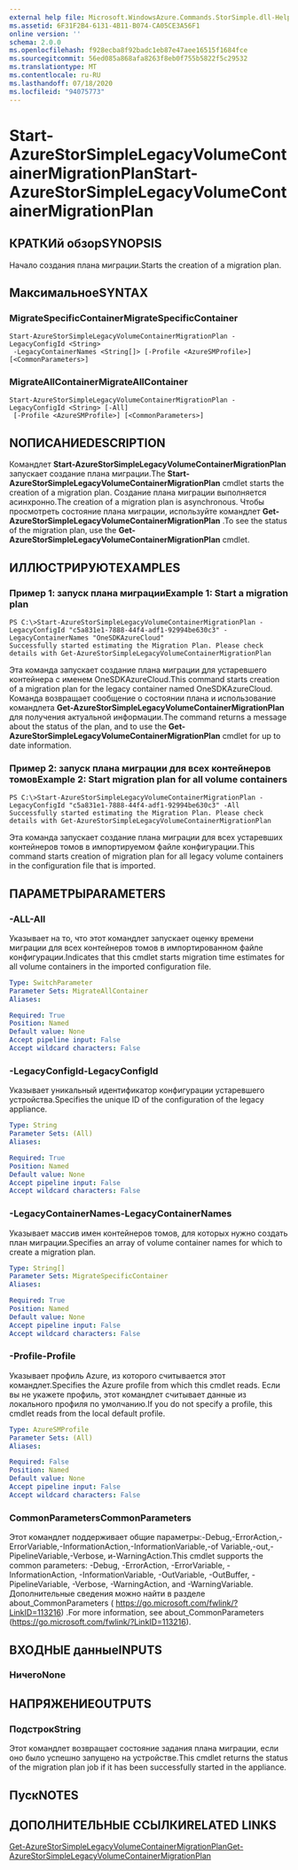 ```yaml
---
external help file: Microsoft.WindowsAzure.Commands.StorSimple.dll-Help.xml
ms.assetid: 6F31F2B4-6131-4B11-B074-CA05CE3A56F1
online version: ''
schema: 2.0.0
ms.openlocfilehash: f928ecba8f92badc1eb87e47aee16515f1684fce
ms.sourcegitcommit: 56ed085a868afa8263f8eb0f755b5822f5c29532
ms.translationtype: MT
ms.contentlocale: ru-RU
ms.lasthandoff: 07/18/2020
ms.locfileid: "94075773"
---
```

# <span data-ttu-id="5f62e-101">Start-AzureStorSimpleLegacyVolumeContainerMigrationPlan</span><span class="sxs-lookup"><span data-stu-id="5f62e-101">Start-AzureStorSimpleLegacyVolumeContainerMigrationPlan</span></span>

## <span data-ttu-id="5f62e-102">КРАТКИй обзор</span><span class="sxs-lookup"><span data-stu-id="5f62e-102">SYNOPSIS</span></span>
<span data-ttu-id="5f62e-103">Начало создания плана миграции.</span><span class="sxs-lookup"><span data-stu-id="5f62e-103">Starts the creation of a migration plan.</span></span>

## <span data-ttu-id="5f62e-104">Максимальное</span><span class="sxs-lookup"><span data-stu-id="5f62e-104">SYNTAX</span></span>

### <span data-ttu-id="5f62e-105">MigrateSpecificContainer</span><span class="sxs-lookup"><span data-stu-id="5f62e-105">MigrateSpecificContainer</span></span>
```
Start-AzureStorSimpleLegacyVolumeContainerMigrationPlan -LegacyConfigId <String>
 -LegacyContainerNames <String[]> [-Profile <AzureSMProfile>] [<CommonParameters>]
```

### <span data-ttu-id="5f62e-106">MigrateAllContainer</span><span class="sxs-lookup"><span data-stu-id="5f62e-106">MigrateAllContainer</span></span>
```
Start-AzureStorSimpleLegacyVolumeContainerMigrationPlan -LegacyConfigId <String> [-All]
 [-Profile <AzureSMProfile>] [<CommonParameters>]
```

## <span data-ttu-id="5f62e-107">NОПИСАНИЕ</span><span class="sxs-lookup"><span data-stu-id="5f62e-107">DESCRIPTION</span></span>
<span data-ttu-id="5f62e-108">Командлет **Start-AzureStorSimpleLegacyVolumeContainerMigrationPlan** запускает создание плана миграции.</span><span class="sxs-lookup"><span data-stu-id="5f62e-108">The **Start-AzureStorSimpleLegacyVolumeContainerMigrationPlan** cmdlet starts the creation of a migration plan.</span></span>
<span data-ttu-id="5f62e-109">Создание плана миграции выполняется асинхронно.</span><span class="sxs-lookup"><span data-stu-id="5f62e-109">The creation of a migration plan is asynchronous.</span></span>
<span data-ttu-id="5f62e-110">Чтобы просмотреть состояние плана миграции, используйте командлет **Get-AzureStorSimpleLegacyVolumeContainerMigrationPlan** .</span><span class="sxs-lookup"><span data-stu-id="5f62e-110">To see the status of the migration plan, use the **Get-AzureStorSimpleLegacyVolumeContainerMigrationPlan** cmdlet.</span></span>

## <span data-ttu-id="5f62e-111">ИЛЛЮСТРИРУЮТ</span><span class="sxs-lookup"><span data-stu-id="5f62e-111">EXAMPLES</span></span>

### <span data-ttu-id="5f62e-112">Пример 1: запуск плана миграции</span><span class="sxs-lookup"><span data-stu-id="5f62e-112">Example 1: Start a migration plan</span></span>
```
PS C:\>Start-AzureStorSimpleLegacyVolumeContainerMigrationPlan -LegacyConfigId "c5a831e1-7888-44f4-adf1-92994be630c3" -LegacyContainerNames "OneSDKAzureCloud"
Successfully started estimating the Migration Plan. Please check details with Get-AzureStorSimpleLegacyVolumeContainerMigrationPlan
```

<span data-ttu-id="5f62e-113">Эта команда запускает создание плана миграции для устаревшего контейнера с именем OneSDKAzureCloud.</span><span class="sxs-lookup"><span data-stu-id="5f62e-113">This command starts creation of a migration plan for the legacy container named OneSDKAzureCloud.</span></span>
<span data-ttu-id="5f62e-114">Команда возвращает сообщение о состоянии плана и использование командлета **Get-AzureStorSimpleLegacyVolumeContainerMigrationPlan** для получения актуальной информации.</span><span class="sxs-lookup"><span data-stu-id="5f62e-114">The command returns a message about the status of the plan, and to use the **Get-AzureStorSimpleLegacyVolumeContainerMigrationPlan** cmdlet for up to date information.</span></span>

### <span data-ttu-id="5f62e-115">Пример 2: запуск плана миграции для всех контейнеров томов</span><span class="sxs-lookup"><span data-stu-id="5f62e-115">Example 2: Start migration plan for all volume containers</span></span>
```
PS C:\>Start-AzureStorSimpleLegacyVolumeContainerMigrationPlan -LegacyConfigId "c5a831e1-7888-44f4-adf1-92994be630c3" -All
Successfully started estimating the Migration Plan. Please check details with Get-AzureStorSimpleLegacyVolumeContainerMigrationPlan
```

<span data-ttu-id="5f62e-116">Эта команда запускает создание плана миграции для всех устаревших контейнеров томов в импортируемом файле конфигурации.</span><span class="sxs-lookup"><span data-stu-id="5f62e-116">This command starts creation of migration plan for all legacy volume containers in the configuration file that is imported.</span></span>

## <span data-ttu-id="5f62e-117">ПАРАМЕТРЫ</span><span class="sxs-lookup"><span data-stu-id="5f62e-117">PARAMETERS</span></span>

### <span data-ttu-id="5f62e-118">-ALL</span><span class="sxs-lookup"><span data-stu-id="5f62e-118">-All</span></span>
<span data-ttu-id="5f62e-119">Указывает на то, что этот командлет запускает оценку времени миграции для всех контейнеров томов в импортированном файле конфигурации.</span><span class="sxs-lookup"><span data-stu-id="5f62e-119">Indicates that this cmdlet starts migration time estimates for all volume containers in the imported configuration file.</span></span>

```yaml
Type: SwitchParameter
Parameter Sets: MigrateAllContainer
Aliases: 

Required: True
Position: Named
Default value: None
Accept pipeline input: False
Accept wildcard characters: False
```

### <span data-ttu-id="5f62e-120">-LegacyConfigId</span><span class="sxs-lookup"><span data-stu-id="5f62e-120">-LegacyConfigId</span></span>
<span data-ttu-id="5f62e-121">Указывает уникальный идентификатор конфигурации устаревшего устройства.</span><span class="sxs-lookup"><span data-stu-id="5f62e-121">Specifies the unique ID of the configuration of the legacy appliance.</span></span>

```yaml
Type: String
Parameter Sets: (All)
Aliases: 

Required: True
Position: Named
Default value: None
Accept pipeline input: False
Accept wildcard characters: False
```

### <span data-ttu-id="5f62e-122">-LegacyContainerNames</span><span class="sxs-lookup"><span data-stu-id="5f62e-122">-LegacyContainerNames</span></span>
<span data-ttu-id="5f62e-123">Указывает массив имен контейнеров томов, для которых нужно создать план миграции.</span><span class="sxs-lookup"><span data-stu-id="5f62e-123">Specifies an array of volume container names for which to create a migration plan.</span></span>

```yaml
Type: String[]
Parameter Sets: MigrateSpecificContainer
Aliases: 

Required: True
Position: Named
Default value: None
Accept pipeline input: False
Accept wildcard characters: False
```

### <span data-ttu-id="5f62e-124">-Profile</span><span class="sxs-lookup"><span data-stu-id="5f62e-124">-Profile</span></span>
<span data-ttu-id="5f62e-125">Указывает профиль Azure, из которого считывается этот командлет.</span><span class="sxs-lookup"><span data-stu-id="5f62e-125">Specifies the Azure profile from which this cmdlet reads.</span></span>
<span data-ttu-id="5f62e-126">Если вы не укажете профиль, этот командлет считывает данные из локального профиля по умолчанию.</span><span class="sxs-lookup"><span data-stu-id="5f62e-126">If you do not specify a profile, this cmdlet reads from the local default profile.</span></span>

```yaml
Type: AzureSMProfile
Parameter Sets: (All)
Aliases: 

Required: False
Position: Named
Default value: None
Accept pipeline input: False
Accept wildcard characters: False
```

### <span data-ttu-id="5f62e-127">CommonParameters</span><span class="sxs-lookup"><span data-stu-id="5f62e-127">CommonParameters</span></span>
<span data-ttu-id="5f62e-128">Этот командлет поддерживает общие параметры:-Debug,-ErrorAction,-ErrorVariable,-InformationAction,-InformationVariable,-of Variable,-out,-PipelineVariable,-Verbose, и-WarningAction.</span><span class="sxs-lookup"><span data-stu-id="5f62e-128">This cmdlet supports the common parameters: -Debug, -ErrorAction, -ErrorVariable, -InformationAction, -InformationVariable, -OutVariable, -OutBuffer, -PipelineVariable, -Verbose, -WarningAction, and -WarningVariable.</span></span> <span data-ttu-id="5f62e-129">Дополнительные сведения можно найти в разделе about_CommonParameters ( https://go.microsoft.com/fwlink/?LinkID=113216) .</span><span class="sxs-lookup"><span data-stu-id="5f62e-129">For more information, see about_CommonParameters (https://go.microsoft.com/fwlink/?LinkID=113216).</span></span>

## <span data-ttu-id="5f62e-130">ВХОДНЫЕ данные</span><span class="sxs-lookup"><span data-stu-id="5f62e-130">INPUTS</span></span>

### <span data-ttu-id="5f62e-131">Ничего</span><span class="sxs-lookup"><span data-stu-id="5f62e-131">None</span></span>

## <span data-ttu-id="5f62e-132">НАПРЯЖЕНИЕ</span><span class="sxs-lookup"><span data-stu-id="5f62e-132">OUTPUTS</span></span>

### <span data-ttu-id="5f62e-133">Подстрок</span><span class="sxs-lookup"><span data-stu-id="5f62e-133">String</span></span>
<span data-ttu-id="5f62e-134">Этот командлет возвращает состояние задания плана миграции, если оно было успешно запущено на устройстве.</span><span class="sxs-lookup"><span data-stu-id="5f62e-134">This cmdlet returns the status of the migration plan job if it has been successfully started in the appliance.</span></span>

## <span data-ttu-id="5f62e-135">Пуск</span><span class="sxs-lookup"><span data-stu-id="5f62e-135">NOTES</span></span>

## <span data-ttu-id="5f62e-136">ДОПОЛНИТЕЛЬНЫЕ ССЫЛКИ</span><span class="sxs-lookup"><span data-stu-id="5f62e-136">RELATED LINKS</span></span>

[<span data-ttu-id="5f62e-137">Get-AzureStorSimpleLegacyVolumeContainerMigrationPlan</span><span class="sxs-lookup"><span data-stu-id="5f62e-137">Get-AzureStorSimpleLegacyVolumeContainerMigrationPlan</span></span>](./Get-AzureStorSimpleLegacyVolumeContainerMigrationPlan.md)


